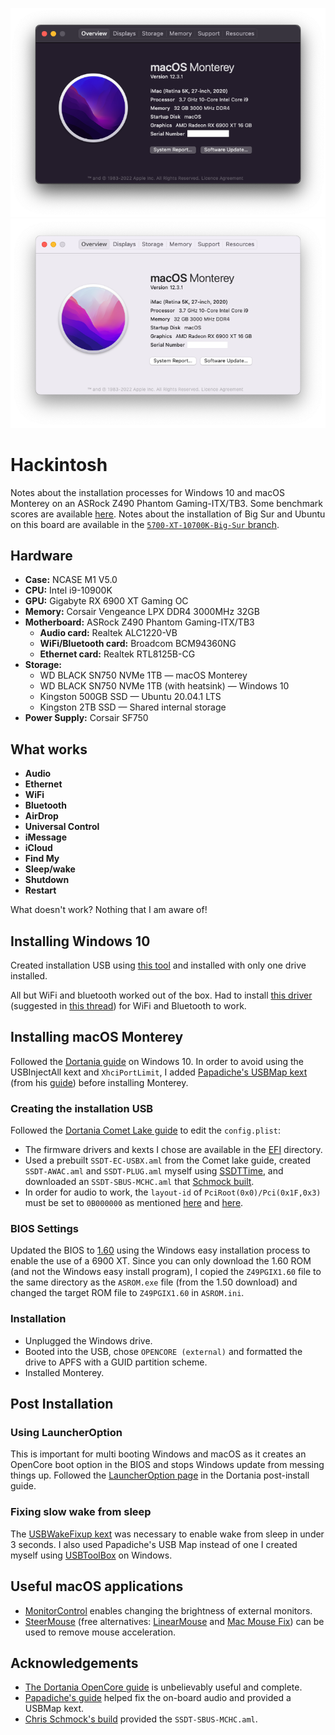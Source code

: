 <div align="center">

![About dark](./docs/about-dark.png#gh-dark-mode-only)
![About light](./docs/about-light.png#gh-light-mode-only)

</div>

# Hackintosh

Notes about the installation processes for Windows 10 and macOS Monterey on an ASRock Z490 Phantom Gaming-ITX/TB3. Some benchmark scores are available [here](docs/benchmarks.md). Notes about the installation of Big Sur and Ubuntu on this board are available in the [`5700-XT-10700K-Big-Sur` branch](https://github.com/ainsleyrutterford/Hackintosh/tree/5700-XT-10700K-Big-Sur).

## Hardware

- **Case:** NCASE M1 V5.0
- **CPU:** Intel i9-10900K
- **GPU:** Gigabyte RX 6900 XT Gaming OC 
- **Memory:** Corsair Vengeance LPX DDR4 3000MHz 32GB
- **Motherboard:** ASRock Z490 Phantom Gaming-ITX/TB3
    - **Audio card:** Realtek ALC1220-VB
    - **WiFi/Bluetooth card:** Broadcom BCM94360NG
    - **Ethernet card:** Realtek RTL8125B-CG
- **Storage:**
    - WD BLACK SN750 NVMe 1TB — macOS Monterey
    - WD BLACK SN750 NVMe 1TB (with heatsink) — Windows 10
    - Kingston 500GB SSD — Ubuntu 20.04.1 LTS
    - Kingston 2TB SSD — Shared internal storage
- **Power Supply:** Corsair SF750

## What works

- **Audio**
- **Ethernet**
- **WiFi**
- **Bluetooth**
- **AirDrop**
- **Universal Control**
- **iMessage**
- **iCloud**
- **Find My**
- **Sleep/wake**
- **Shutdown**
- **Restart**

What doesn't work? Nothing that I am aware of!

## Installing Windows 10

Created installation USB using [this tool](https://www.microsoft.com/en-gb/software-download/windows10ISO) and installed with only one drive installed.

All but WiFi and bluetooth worked out of the box. Had to install [this driver](http://en.fenvi.com/en/download_zx.php) (suggested in [this thread](https://www.tonymacx86.com/threads/a-perfect-and-simple-solution-bcm94331-94360-drivers-for-windows-10-8-7.302090/)) for WiFi and Bluetooth to work.

## Installing macOS Monterey

Followed the [Dortania guide](https://dortania.github.io/OpenCore-Install-Guide/) on Windows 10. In order to avoid using the USBInjectAll kext and `XhciPortLimit`, I added [Papadiche's USBMap kext](https://drive.google.com/file/d/1kAo5eO-IT8NQvanriptEmJqI_Kbyh4gb/view) (from his [guide](https://docs.google.com/document/d/1XeUu0YcV2JjsxzpEYQL7mAyqkdN7Q0TTLC6gSsfxzC4/edit)) before installing Monterey.

### Creating the installation USB

Followed the [Dortania Comet Lake guide](https://dortania.github.io/OpenCore-Install-Guide/config.plist/comet-lake.html#starting-point) to edit the `config.plist`:
- The firmware drivers and kexts I chose are available in the [EFI](EFI) directory.
- Used a prebuilt `SSDT-EC-USBX.aml` from the Comet lake guide, created `SSDT-AWAC.aml` and `SSDT-PLUG.aml` myself using [SSDTTime](https://github.com/corpnewt/SSDTTime), and downloaded an `SSDT-SBUS-MCHC.aml` that [Schmock built](https://github.com/SchmockLord/Hackintosh-Intel-i9-10900k-AsRock-Z490-Phantom-ITX-TB3).
- In order for audio to work, the `layout-id` of `PciRoot(0x0)/Pci(0x1F,0x3)` must be set to `0B000000` as mentioned [here](https://www.reddit.com/r/hackintosh/comments/i3pega/z490_itx_guide/) and [here](https://github.com/SchmockLord/Hackintosh-Intel-i9-10900k-AsRock-Z490-Phantom-ITX-TB3).

### BIOS Settings

Updated the BIOS to [1.60](https://www.asrock.com/mb/Intel/Z490%20Phantom%20Gaming-ITXTB3/index.asp#BIOS) using the Windows easy installation process to enable the use of a 6900 XT. Since you can only download the 1.60 ROM (and not the Windows easy install program), I copied the `Z49PGIX1.60` file to the same directory as the `ASROM.exe` file (from the 1.50 download) and changed the target ROM file to `Z49PGIX1.60` in `ASROM.ini`.

### Installation

- Unplugged the Windows drive.
- Booted into the USB, chose `OPENCORE (external)` and formatted the drive to APFS with a GUID partition scheme.
- Installed Monterey.

## Post Installation

### Using LauncherOption

This is important for multi booting Windows and macOS as it creates an OpenCore boot option in the BIOS and stops Windows update from messing things up. Followed the [LauncherOption page](https://dortania.github.io/OpenCore-Post-Install/multiboot/bootstrap.html#using-launcheroption) in the Dortania post-install guide.

### Fixing slow wake from sleep

The [USBWakeFixup kext](https://github.com/osy/USBWakeFixup) was necessary to enable wake from sleep in under 3 seconds. I also used Papadiche's USB Map instead of one I created myself using [USBToolBox](https://github.com/USBToolBox/tool) on Windows.

## Useful macOS applications

- [MonitorControl](https://github.com/MonitorControl/MonitorControl) enables changing the brightness of external monitors.
- [SteerMouse](https://plentycom.jp/en/steermouse/) (free alternatives: [LinearMouse](https://github.com/linearmouse/linearmouse) and [Mac Mouse Fix](https://mousefix.org/)) can be used to remove mouse acceleration.

## Acknowledgements

- [The Dortania OpenCore guide](https://dortania.github.io/OpenCore-Install-Guide) is unbelievably useful and complete.
- [Papadiche's guide](https://docs.google.com/document/d/1XeUu0YcV2JjsxzpEYQL7mAyqkdN7Q0TTLC6gSsfxzC4/edit) helped fix the on-board audio and provided a USBMap kext.
- [Chris Schmock's build](https://github.com/SchmockLord/Hackintosh-Intel-i9-10900k-AsRock-Z490-Phantom-ITX-TB3) provided the `SSDT-SBUS-MCHC.aml`.
